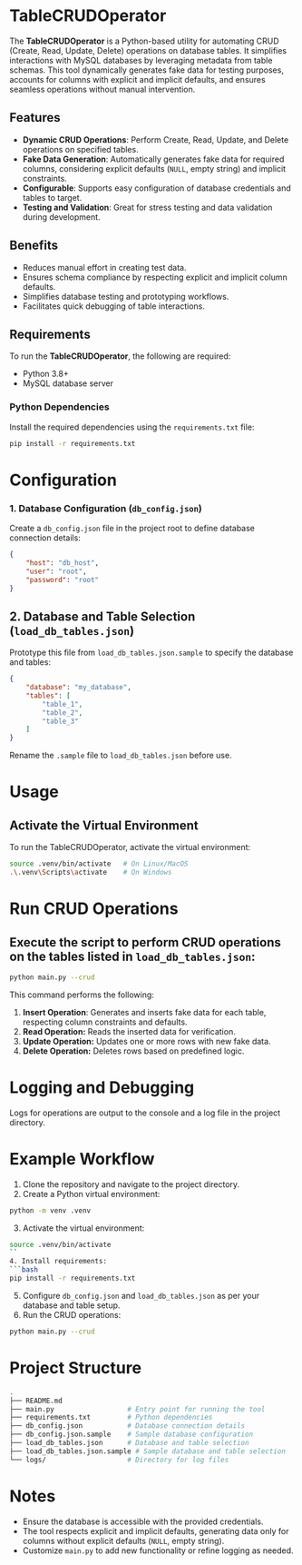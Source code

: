 # TableCRUDOperator

The **TableCRUDOperator** is a Python-based utility for automating CRUD (Create, Read, Update, Delete) operations on database tables. It simplifies interactions with MySQL databases by leveraging metadata from table schemas. This tool dynamically generates fake data for testing purposes, accounts for columns with explicit and implicit defaults, and ensures seamless operations without manual intervention.

## Features
- **Dynamic CRUD Operations**: Perform Create, Read, Update, and Delete operations on specified tables.
- **Fake Data Generation**: Automatically generates fake data for required columns, considering explicit defaults (`NULL`, empty string) and implicit constraints.
- **Configurable**: Supports easy configuration of database credentials and tables to target.
- **Testing and Validation**: Great for stress testing and data validation during development.

## Benefits
- Reduces manual effort in creating test data.
- Ensures schema compliance by respecting explicit and implicit column defaults.
- Simplifies database testing and prototyping workflows.
- Facilitates quick debugging of table interactions.

## Requirements
To run the **TableCRUDOperator**, the following are required:
- Python 3.8+
- MySQL database server

### Python Dependencies
Install the required dependencies using the `requirements.txt` file:
```bash
pip install -r requirements.txt
```

# Configuration
### 1. Database Configuration (`db_config.json`)
Create a `db_config.json` file in the project root to define database connection details:

```json
{
    "host": "db_host",
    "user": "root",
    "password": "root"
}
```

## 2. Database and Table Selection (`load_db_tables.json`)
Prototype this file from `load_db_tables.json.sample` to specify the database and tables:

```json
{
    "database": "my_database",
    "tables": [
        "table_1",
        "table_2",
        "table_3"
    ]
}
```
Rename the `.sample` file to `load_db_tables.json` before use.

# Usage
## Activate the Virtual Environment
To run the TableCRUDOperator, activate the virtual environment:

```bash
source .venv/bin/activate   # On Linux/MacOS
.\.venv\Scripts\activate    # On Windows
```

# Run CRUD Operations
## Execute the script to perform CRUD operations on the tables listed in `load_db_tables.json`:

```bash
python main.py --crud
```
This command performs the following:

1. **Insert Operation**: Generates and inserts fake data for each table, respecting column constraints and defaults.
2. **Read Operation:** Reads the inserted data for verification.
3. **Update Operation:** Updates one or more rows with new fake data.
4. **Delete Operation:** Deletes rows based on predefined logic.

# Logging and Debugging
Logs for operations are output to the console and a log file in the project directory.

# Example Workflow
1. Clone the repository and navigate to the project directory.
2. Create a Python virtual environment:
```bash
python -m venv .venv
```
3. Activate the virtual environment:
```bash
source .venv/bin/activate
``
4. Install requirements:
```bash
pip install -r requirements.txt
```
5. Configure `db_config.json` and `load_db_tables.json` as per your database and table setup.
6. Run the CRUD operations:
```bash
python main.py --crud
```
# Project Structure
```bash
.
├── README.md
├── main.py                  # Entry point for running the tool
├── requirements.txt         # Python dependencies
├── db_config.json           # Database connection details
├── db_config.json.sample    # Sample database configuration
├── load_db_tables.json      # Database and table selection
├── load_db_tables.json.sample # Sample database and table selection
└── logs/                    # Directory for log files
```
# Notes
- Ensure the database is accessible with the provided credentials.
- The tool respects explicit and implicit defaults, generating data only for columns without explicit defaults (`NULL`, empty string).
- Customize `main.py` to add new functionality or refine logging as needed.
